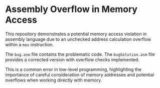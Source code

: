 # Assembly Overflow in Memory Access

This repository demonstrates a potential memory access violation in assembly language due to an unchecked address calculation overflow within a `mov` instruction.

The `bug.asm` file contains the problematic code. The `bugSolution.asm` file provides a corrected version with overflow checks implemented.

This is a common error in low-level programming, highlighting the importance of careful consideration of memory addresses and potential overflows when working directly with memory.
